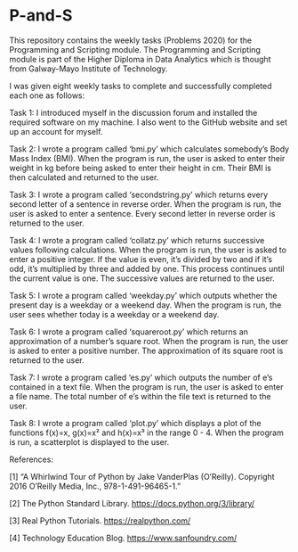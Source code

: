 # P-and-S

This repository contains the weekly tasks (Problems 2020) for the Programming and Scripting module.  The Programming and Scripting module is part of the Higher Diploma in Data Analytics which is thought from Galway-Mayo Institute of Technology.

I was given eight weekly tasks to complete and successfully completed each one as follows:

Task 1:
I introduced myself in the discussion forum and installed the required software on my machine.  I also went to the GitHub website and set up an account for myself.

Task 2:
I wrote a program called ‘bmi.py’ which calculates somebody’s Body Mass Index (BMI).  When the program is run, the user is asked to enter their weight in kg before being asked to enter their height in cm.  Their BMI is then calculated and returned to the user.

Task 3:
I wrote a program called ‘secondstring.py’ which returns every second letter of a sentence in reverse order.  When the program is run, the user is asked to enter a sentence.  Every second letter in reverse order is returned to the user.

Task 4:
I wrote a program called ‘collatz.py’ which returns successive values following calculations.  When the program is run, the user is asked to enter a positive integer.  If the value is even, it’s divided by two and if it’s odd, it’s multiplied by three and added by one.  This process continues until the current value is one.  The successive values are returned to the user.

Task 5:
I wrote a program called ‘weekday.py’ which outputs whether the present day is a weekday or a weekend day.  When the program is run, the user sees whether today is a weekday or a weekend day.

Task 6:
I wrote a program called ‘squareroot.py’ which returns an approximation of a number’s square root.   When the program is run, the user is asked to enter a positive number.  The approximation of its square root is returned to the user.

Task 7:
I wrote a program called ‘es.py’ which outputs the number of e’s contained in a text file.  When the program is run, the user is asked to enter a file name.  The total number of e’s within the file text is returned to the user.

Task 8:
I wrote a program called ‘plot.py’ which displays a plot of the functions f(x)=x, g(x)=x² and h(x)=x³ in the range 0 - 4.  When the program is run, a scatterplot is displayed to the user.

References:

[1] “A Whirlwind Tour of Python by Jake VanderPlas (O’Reilly).
Copyright 2016 O’Reilly Media, Inc., 978-1-491-96465-1.”

[2] The Python Standard Library.
    https://docs.python.org/3/library/

[3] Real Python Tutorials.
    https://realpython.com/
	
[4] Technology Education Blog.
    https://www.sanfoundry.com/
